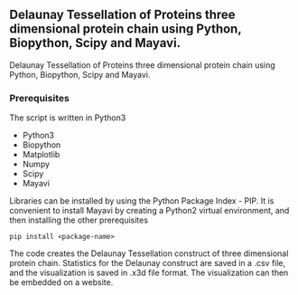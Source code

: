 ## Delaunay Tessellation of  Proteins three dimensional protein chain using Python, Biopython, Scipy and Mayavi.

Delaunay Tessellation of  Proteins three dimensional protein chain using Python, Biopython, Scipy and Mayavi.

### Prerequisites

The script is written in Python3
* Python3
* Biopython
* Matplotlib
* Numpy
* Scipy
* Mayavi

Libraries can be installed by using the Python Package Index - PIP.
It is convenient to install Mayavi by creating a Python2 virtual environment, and then installing the other prerequisites

```
pip install <package-name>
```

The code creates the Delaunay Tessellation construct of three dimensional protein chain. Statistics for the Delaunay construct are saved in a .csv file, and the visualization is saved in .x3d file format.
The visualization can then be embedded on a website.